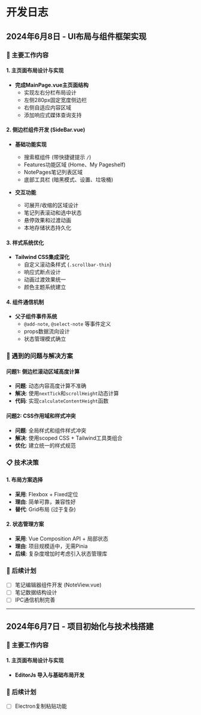 # 开发日志

## 2024年6月8日 - UI布局与组件框架实现

### 🎨 主要工作内容

#### 1. 主页面布局设计与实现

- **完成MainPage.vue主页面结构**
  - 实现左右分栏布局设计
  - 左侧280px固定宽度侧边栏
  - 右侧自适应内容区域
  - 添加响应式媒体查询支持

#### 2. 侧边栏组件开发 (SideBar.vue)

- **基础功能实现**

  - 搜索框组件 (带快捷键提示 `/`)
  - Features功能区域 (Home、My Pageshelf)
  - NotePages笔记列表区域
  - 底部工具栏 (暗黑模式、设置、垃圾桶)

- **交互功能**
  - 可展开/收缩的区域设计
  - 笔记列表滚动和选中状态
  - 悬停效果和过渡动画
  - 本地存储状态持久化

#### 3. 样式系统优化

- **Tailwind CSS集成深化**
  - 自定义滚动条样式 (`.scrollbar-thin`)
  - 响应式断点设计
  - 动画过渡效果统一
  - 颜色主题系统建立

#### 4. 组件通信机制

- **父子组件事件系统**
  - `@add-note`, `@select-note` 等事件定义
  - props数据流向设计
  - 状态管理模式确立

### 🐛 遇到的问题与解决方案

#### 问题1: 侧边栏滚动区域高度计算

- **问题**: 动态内容高度计算不准确
- **解决**: 使用`nextTick`和`scrollHeight`动态计算
- **代码**: 实现`calculateContentHeight`函数

#### 问题2: CSS作用域和样式冲突

- **问题**: 全局样式和组件样式冲突
- **解决**: 使用scoped CSS + Tailwind工具类组合
- **优化**: 建立统一的样式规范

### 📋 技术决策

#### 1. 布局方案选择

- **采用**: Flexbox + Fixed定位
- **理由**: 简单可靠，兼容性好
- **替代**: Grid布局 (过于复杂)

#### 2. 状态管理方案

- **采用**: Vue Composition API + 局部状态
- **理由**: 项目规模适中，无需Pinia
- **后续**: 复杂度增加时考虑引入状态管理库

### 🎯 后续计划

- [ ] 笔记编辑器组件开发 (NoteView.vue)
- [ ] 笔记数据结构设计
- [ ] IPC通信机制完善

---

## 2024年6月7日 - 项目初始化与技术栈搭建

### 🚀 主要工作内容

#### 1. 主页面布局设计与实现

- **EditorJs 导入与基础布局开发**

### 🎯 后续计划

- [ ] Electron复制粘贴功能
